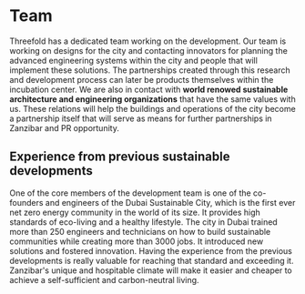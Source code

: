 # Team

Threefold has a dedicated team working on the development. Our team is working on designs for the city and contacting innovators for planning the advanced engineering systems within the city and people that will implement these solutions. The partnerships created through this research and development process can later be products themselves within the incubation center. We are also in contact with **world renowed sustainable architecture and engineering organizations** that have the same values with us. These relations will help the  buildings and operations of the city become a partnership itself that will serve as means for further partnerships in Zanzibar and PR opportunity. 


## Experience from previous sustainable developments

One of the core members of the development team is one of the co-founders and engineers of the Dubai Sustainable City, which is the first ever net zero energy community in the world of its size. It provides high standards of eco-living and a healthy lifestyle. The city in Dubai trained more than 250 engineers and technicians on how to build sustainable communities while creating more than 3000 jobs. It introduced new solutions and fostered innovation. Having the experience from the previous developments is really valuable for reaching that standard and exceeding it. Zanzibar's unique and hospitable climate will make it easier and cheaper to achieve a self-sufficient and carbon-neutral living. 




